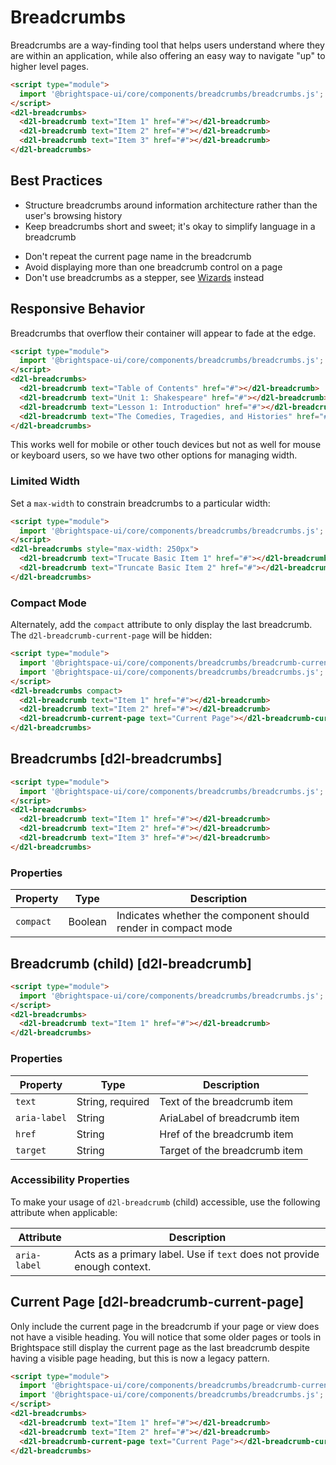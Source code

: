 # Breadcrumbs

Breadcrumbs are a way-finding tool that helps users understand where they are within an application, while also offering an easy way to navigate "up" to higher level pages.

<!-- docs: demo display:block -->
```html
<script type="module">
  import '@brightspace-ui/core/components/breadcrumbs/breadcrumbs.js';
</script>
<d2l-breadcrumbs>
  <d2l-breadcrumb text="Item 1" href="#"></d2l-breadcrumb>
  <d2l-breadcrumb text="Item 2" href="#"></d2l-breadcrumb>
  <d2l-breadcrumb text="Item 3" href="#"></d2l-breadcrumb>
</d2l-breadcrumbs>
```

## Best Practices
<!-- docs: start best practices -->
<!-- docs: start dos -->
* Structure breadcrumbs around information architecture rather than the user's browsing history
* Keep breadcrumbs short and sweet; it's okay to simplify language in a breadcrumb
<!-- docs: end dos -->

<!-- docs: start donts -->
* Don't repeat the current page name in the breadcrumb
* Avoid displaying more than one breadcrumb control on a page
* Don't use breadcrumbs as a stepper, see [Wizards](https://github.com/BrightspaceUILabs/wizard) instead
<!-- docs: end donts -->
<!-- docs: end best practices -->

## Responsive Behavior

Breadcrumbs that overflow their container will appear to fade at the edge.

<!-- docs: demo display:block -->
```html
<script type="module">
  import '@brightspace-ui/core/components/breadcrumbs/breadcrumbs.js';
</script>
<d2l-breadcrumbs>
  <d2l-breadcrumb text="Table of Contents" href="#"></d2l-breadcrumb>
  <d2l-breadcrumb text="Unit 1: Shakespeare" href="#"></d2l-breadcrumb>
  <d2l-breadcrumb text="Lesson 1: Introduction" href="#"></d2l-breadcrumb>
  <d2l-breadcrumb text="The Comedies, Tragedies, and Histories" href="#"></d2l-breadcrumb>
</d2l-breadcrumbs>
```

This works well for mobile or other touch devices but not as well for mouse or keyboard users, so we have two other options for managing width.

### Limited Width

Set a `max-width` to constrain breadcrumbs to a particular width:

<!-- docs: demo code display:block -->
```html
<script type="module">
  import '@brightspace-ui/core/components/breadcrumbs/breadcrumbs.js';
</script>
<d2l-breadcrumbs style="max-width: 250px">
  <d2l-breadcrumb text="Trucate Basic Item 1" href="#"></d2l-breadcrumb>
  <d2l-breadcrumb text="Truncate Basic Item 2" href="#"></d2l-breadcrumb>
</d2l-breadcrumbs>
```

### Compact Mode

Alternately, add the `compact` attribute to only display the last breadcrumb. The `d2l-breadcrumb-current-page` will be hidden:

<!-- docs: demo code display:block -->
```html
<script type="module">
  import '@brightspace-ui/core/components/breadcrumbs/breadcrumb-current-page.js';
  import '@brightspace-ui/core/components/breadcrumbs/breadcrumbs.js';
</script>
<d2l-breadcrumbs compact>
  <d2l-breadcrumb text="Item 1" href="#"></d2l-breadcrumb>
  <d2l-breadcrumb text="Item 2" href="#"></d2l-breadcrumb>
  <d2l-breadcrumb-current-page text="Current Page"></d2l-breadcrumb-current-page>
</d2l-breadcrumbs>
```

## Breadcrumbs [d2l-breadcrumbs]

<!-- docs: demo code properties name:d2l-breadcrumbs sandboxTitle:'Breadcrumbs' display:block -->
```html
<script type="module">
  import '@brightspace-ui/core/components/breadcrumbs/breadcrumbs.js';
</script>
<d2l-breadcrumbs>
  <d2l-breadcrumb text="Item 1" href="#"></d2l-breadcrumb>
  <d2l-breadcrumb text="Item 2" href="#"></d2l-breadcrumb>
  <d2l-breadcrumb text="Item 3" href="#"></d2l-breadcrumb>
</d2l-breadcrumbs>
```

<!-- docs: start hidden content -->
### Properties

| Property | Type | Description |
|--|--|--|
| `compact` | Boolean | Indicates whether the component should render in compact mode |
<!-- docs: end hidden content -->

## Breadcrumb (child) [d2l-breadcrumb]

<!-- docs: demo code properties name:d2l-breadcrumb sandboxTitle:'Breadcrumb' display:block -->
```html
<script type="module">
  import '@brightspace-ui/core/components/breadcrumbs/breadcrumbs.js';
</script>
<d2l-breadcrumbs>
  <d2l-breadcrumb text="Item 1" href="#"></d2l-breadcrumb>
</d2l-breadcrumbs>
```

<!-- docs: start hidden content -->
### Properties

| Property | Type | Description |
|--|--|--|
| `text` | String, required | Text of the breadcrumb item |
| `aria-label` | String | AriaLabel of breadcrumb item |
| `href` | String | Href of the breadcrumb item |
| `target` | String | Target of the breadcrumb item |
<!-- docs: end hidden content -->

### Accessibility Properties

To make your usage of `d2l-breadcrumb` (child) accessible, use the following attribute when applicable:

| Attribute | Description |
|---|---|
| `aria-label` | Acts as a primary label. Use if `text` does not provide enough context. |

## Current Page [d2l-breadcrumb-current-page]

Only include the current page in the breadcrumb if your page or view does not have a visible heading. You will notice that some older pages or tools in Brightspace still display the current page as the last breadcrumb despite having a visible page heading, but this is now a legacy pattern.

<!-- docs: demo code properties name:d2l-breadcrumb-current-page sandboxTitle:'Current Page Breadcrumb' display:block -->
```html
<script type="module">
  import '@brightspace-ui/core/components/breadcrumbs/breadcrumb-current-page.js';
  import '@brightspace-ui/core/components/breadcrumbs/breadcrumbs.js';
</script>
<d2l-breadcrumbs>
  <d2l-breadcrumb text="Item 1" href="#"></d2l-breadcrumb>
  <d2l-breadcrumb text="Item 2" href="#"></d2l-breadcrumb>
  <d2l-breadcrumb-current-page text="Current Page"></d2l-breadcrumb-current-page>
</d2l-breadcrumbs>
```

